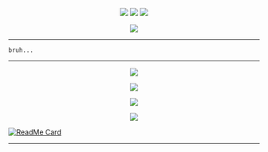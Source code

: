 <p align="center">
  <img src="https://img.shields.io/badge/-JavaScript-black?style=flat-square&logo=javascript" />
  <img src="https://img.shields.io/badge/-Node.js-black?style=flat-square&logo=Node.js" />
  <img src="https://img.shields.io/badge/-GitHub-black?style=flat-square&logo=github" /> <br>
</p>

<p align="center">
  <a href="https://github.com/viniciusgdr"><img src="https://cardivo.vercel.app/api?name=vinicius&description=Olá, eu sou o Vinicius&image=https://encrypted-tbn0.gstatic.com/images?q=tbn:ANd9GcRSLD6flzca0kCzdyLB87aNpkUt0ktckNlSOQ&usqp=CAU&usqp=CAU&backgroundColor=%23ecf0f1&github=Vinicius&pattern=leaf&colorPattern=%23eaeaea" /><a>
</p>

___

```
bruh...

```
___


<p align="center">
  <a href="https://github.com/viniciusgdr"><img src="https://github-readme-stats.vercel.app/api?username=Vinicius&theme=tokyonight&show_icons=true" /></a>
</p>

<p align="center">
  <a href="https://github.com/viniciusgdr"><img src="https://github-readme-streak-stats.herokuapp.com?user=italuH&theme=tokyonight&hide_border=false&properties=background&border=%239611C5FF" /><a>
</p>
  
<p align="center">
  <a href="https://github.com/viniciusgdr"><img src="https://github-readme-stats.vercel.app/api/top-langs?username=Vinicius&theme=tokyonight&layout=compact" /></a>
</p>
  
<p align="center">
  <a href="https://github.com/viniciusgdr"><img src="https://github-profile-trophy.vercel.app/?username=Vinicius&theme=radical&margin-w=20&no-bg=true&no-frame=false" /><a>
</p>
 
[![ReadMe Card](https://github-readme-stats.vercel.app/api/pin/?username=viniciusgdr&repo=Tiringa-BOT&theme=tokyonight)](https://github.com/viniciusgdr/selfbot)
___

    
